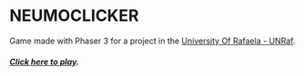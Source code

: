 # NEUMOCLICKER
Game made with Phaser 3 for a project in the [University Of Rafaela - UNRaf](https://www.unraf.edu.ar).

##### [Click here to play](https://ezequse.github.io/NEUMOCLICKER/).
